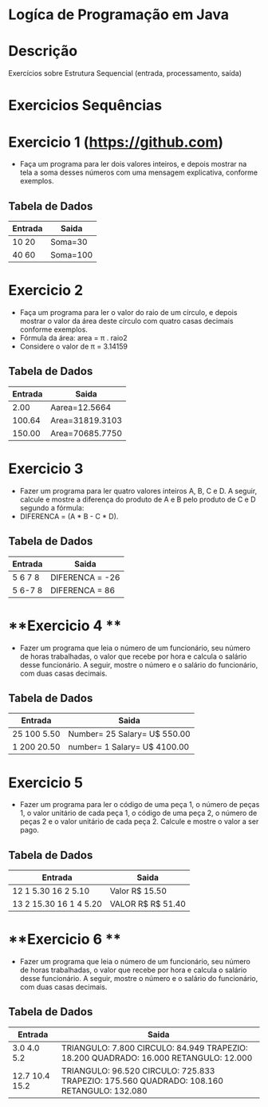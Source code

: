 # Logíca de Programação em Java
# Descrição
Exercícios sobre Estrutura Sequencial (entrada, processamento, saída)
# Exercicios Sequências 
# **Exercicio 1 (https://github.com)**

* Faça um programa para ler dois valores inteiros, e depois mostrar na tela a soma desses números com uma
mensagem explicativa, conforme exemplos.
## Tabela de Dados

| Entrada  | Saida  | 
|----------|--------
| 10  20   |Soma=30 |
| 40  60   |Soma=100|


# **Exercicio 2**
  * Faça um programa para ler o valor do raio de um círculo, e depois mostrar o valor da área deste círculo com quatro
casas decimais conforme exemplos.
  * Fórmula da área: area = π . raio2
  * Considere o valor de π = 3.14159

## Tabela de Dados

| **Entrada**  | **Saida**    | 
|----------|----------
| 2.00     | Aarea=12.5664 |
| 100.64   | Area=31819.3103|
| 150.00   | Area=70685.7750 | 

# **Exercicio 3**
  * Fazer um programa para ler quatro valores inteiros A, B, C e D. A seguir, calcule e mostre a diferença do produto
de A e B pelo produto de C e D segundo a fórmula:
  * DIFERENCA = (A * B - C * D).

## Tabela de Dados

| **Entrada**  | **Saida**    | 
|----------|------------------
| 5 6 7 8   |DIFERENCA = -26 |
| 5 6-7 8   |DIFERENCA = 86  |

# **Exercicio 4 **
  * Fazer um programa que leia o número de um funcionário, seu número de horas trabalhadas, o valor que recebe por 
hora e calcula o salário desse funcionário. A seguir, mostre o número e o salário do funcionário, com duas casas 
decimais. 

## Tabela de Dados

| **Entrada**  | **Saida**                   | 
|--------------|---------------
| 25 100 5.50  | Number= 25 Salary= U$ 550.00|
| 1 200 20.50  |number= 1  Salary= U$ 4100.00|
           
# **Exercicio 5**
  * Fazer um programa para ler o código de uma peça 1, o número de peças 1, o valor unitário de cada peça 1, o 
código de uma peça 2, o número de peças 2 e o valor unitário de cada peça 2. Calcule e mostre o valor a ser pago. 

## Tabela de Dados

| **Entrada**  | **Saida**    | 
|----------|------------------
| 12 1 5.30  16  2 5.10|  Valor R$ 15.50 |
|13 2 15.30 16 1 4 5.20 | VALOR R$ R$ 51.40 |

# **Exercicio 6 **
  * Fazer um programa que leia o número de um funcionário, seu número de horas trabalhadas, o valor que recebe por 
hora e calcula o salário desse funcionário. A seguir, mostre o número e o salário do funcionário, com duas casas 
decimais. 

## Tabela de Dados

| **Entrada**  | **Saida**    | 
|----------|------------------
|3.0 4.0 5.2    | TRIANGULO: 7.800 CIRCULO: 84.949 TRAPEZIO: 18.200  QUADRADO: 16.000  RETANGULO: 12.000|
|12.7 10.4 15.2 |TRIANGULO: 96.520  CIRCULO: 725.833 TRAPEZIO: 175.560 QUADRADO: 108.160 RETANGULO: 132.080|








